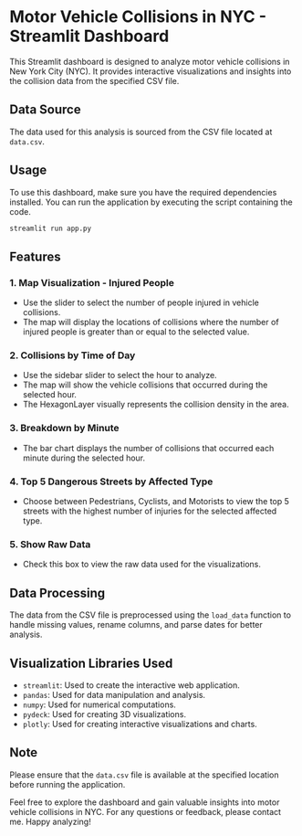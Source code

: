 # Motor Vehicle Collisions in NYC - Streamlit Dashboard

This Streamlit dashboard is designed to analyze motor vehicle collisions in New York City (NYC). It provides interactive visualizations and insights into the collision data from the specified CSV file.

## Data Source
The data used for this analysis is sourced from the CSV file located at `data.csv`.

## Usage
To use this dashboard, make sure you have the required dependencies installed. You can run the application by executing the script containing the code.

```bash
streamlit run app.py
```

## Features

### 1. Map Visualization - Injured People
- Use the slider to select the number of people injured in vehicle collisions.
- The map will display the locations of collisions where the number of injured people is greater than or equal to the selected value.

### 2. Collisions by Time of Day
- Use the sidebar slider to select the hour to analyze.
- The map will show the vehicle collisions that occurred during the selected hour.
- The HexagonLayer visually represents the collision density in the area.

### 3. Breakdown by Minute
- The bar chart displays the number of collisions that occurred each minute during the selected hour.

### 4. Top 5 Dangerous Streets by Affected Type
- Choose between Pedestrians, Cyclists, and Motorists to view the top 5 streets with the highest number of injuries for the selected affected type.

### 5. Show Raw Data
- Check this box to view the raw data used for the visualizations.

## Data Processing
The data from the CSV file is preprocessed using the `load_data` function to handle missing values, rename columns, and parse dates for better analysis.

## Visualization Libraries Used
- `streamlit`: Used to create the interactive web application.
- `pandas`: Used for data manipulation and analysis.
- `numpy`: Used for numerical computations.
- `pydeck`: Used for creating 3D visualizations.
- `plotly`: Used for creating interactive visualizations and charts.

## Note
Please ensure that the `data.csv` file is available at the specified location before running the application.

Feel free to explore the dashboard and gain valuable insights into motor vehicle collisions in NYC. For any questions or feedback, please contact me. Happy analyzing!
